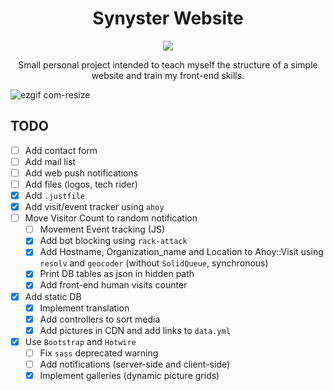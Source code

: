 <center>

# Synyster Website

[<img src="https://img.shields.io/badge/website-link-blue">](https://synyster.ch)

Small personal project intended to teach myself the structure of a simple website and train my front-end skills.

</center>

![ezgif com-resize](https://github.com/user-attachments/assets/39635fcb-da16-4492-af24-33c463312141)

## TODO

- [ ] Add contact form
- [ ] Add mail list
- [ ] Add web push notifications
- [ ] Add files (logos, tech rider)
- [X] Add `.justfile`
- [X] Add visit/event tracker using `ahoy`
- [ ] Move Visitor Count to random notification
  - [ ] Movement Event tracking (JS)
  - [X] Add bot blocking using `rack-attack`
  - [X] Add Hostname, Organization_name and Location to Ahoy::Visit using `resolv` and `geocoder` (without `SolidQueue`, synchronous)
  - [X] Print DB tables as json in hidden path
  - [X] Add front-end human visits counter
- [X] Add static DB
  - [X] Implement translation
  - [X] Add controllers to sort media
  - [X] Add pictures in CDN and add links to `data.yml`
- [X] Use `Bootstrap` and `Hotwire`
  - [ ] Fix `sass` deprecated warning
  - [ ] Add notifications (server-side and client-side)
  - [X] Implement galleries (dynamic picture grids)
